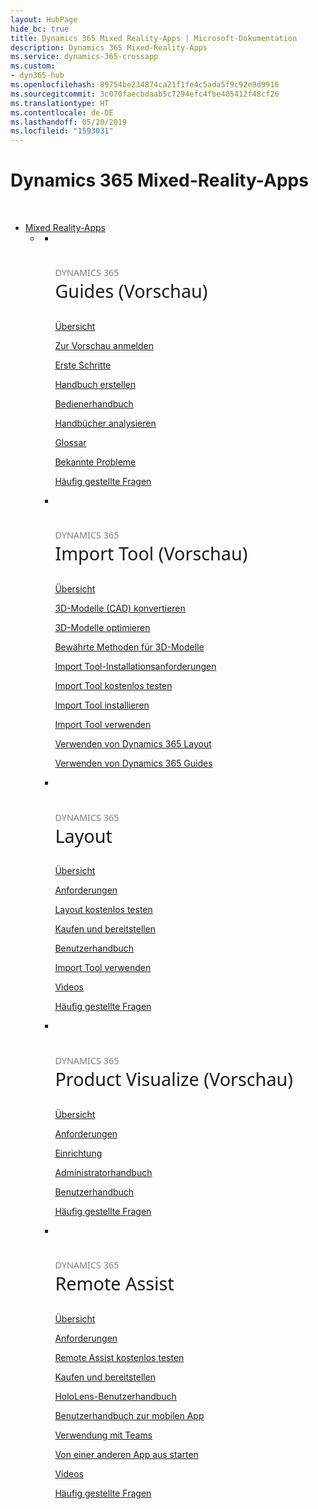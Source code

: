 ```yaml
---
layout: HubPage
hide_bc: true
title: Dynamics 365 Mixed Reality-Apps | Microsoft-Dokumentation
description: Dynamics 365 Mixed-Reality-Apps
ms.service: dynamics-365-crossapp
ms.custom:
- dyn365-hub
ms.openlocfilehash: 89754be234874ca21f1fe4c5ada5f9c92e9d9916
ms.sourcegitcommit: 3c070faecbdaab5c7294efc4fbe405412f48cf26
ms.translationtype: HT
ms.contentlocale: de-DE
ms.lasthandoff: 05/20/2019
ms.locfileid: "1593031"
---
```

<div id="main" class="v2">
    <div class="container">
        <h1 class="">Dynamics 365 Mixed-Reality-Apps</h1>
        <p>&#160;</p>
        <ul class="pivots">
            <li>
                <a href="#mixed-reality-apps">Mixed Reality-Apps</a>
                <ul id="mixed-reality-apps" class="cardsF">
                    <li>
                        <a data-default="true" href="#mr-sub"></a>
                        <ul id="mr-sub" class="cardsF">
                            <li>
                                <div class="cardSize">
                                    <div class="cardPadding">
                                        <div class="card">
                                            <div class="cardImageOuter">
                                                <div class="cardImage">
                                                    <img alt="" src="/dynamics365/images/Guides_outline_36px_blue.svg">
                                                </div>
                                            </div>
                                            <div class="cardText">
                                                <h3 style="font-size: 1.8rem; font-weight: 500; font-family: segoe-ui, Segoe UI, Segoe WP, Frutiger, Helvetica Neue, Helvetica, sans-serif"><span style="font-size: 50%; color: #7f7f7f">DYNAMICS 365</span><br />Guides (Vorschau)</h3>
                                                <p><a href="/dynamics365/mixed-reality/guides/index">Übersicht</a></p>
                                                <p><a href="/dynamics365/mixed-reality/guides/setup">Zur Vorschau anmelden</a></p>
                                                <p><a href="/dynamics365/mixed-reality/guides/get-started">Erste Schritte</a></p>
                                                <p><a href="/dynamics365/mixed-reality/guides/authoring-overview">Handbuch erstellen</a></p>
                                                <p><a href="/dynamics365/mixed-reality/guides/operator-guide">Bedienerhandbuch</a></p>
                                                <p><a href="/dynamics365/mixed-reality/guides/analytics-guide">Handbücher analysieren</a></p>
                                                <p><a href="/dynamics365/mixed-reality/guides/glossary">Glossar</a></p>
                                                <p><a href="/dynamics365/mixed-reality/guides/known-issues">Bekannte Probleme</a></p>
                                                <p><a href="/dynamics365/mixed-reality/guides/faq">Häufig gestellte Fragen</a></p>
                                            </div>
                                        </div>
                                    </div>
                                </div>
                            </li>
                            <li>
                                <div class="cardSize">
                                    <div class="cardPadding">
                                        <div class="card">
                                            <div class="cardImageOuter">
                                                <div class="cardImage">
                                                    <img alt="" src="/dynamics365/images/ImportMixedRealityLayoutLogoExtensions-03.svg">
                                                </div>
                                            </div>
                                            <div class="cardText">
                                                <h3 style="font-size: 1.8rem; font-weight: 500; font-family: segoe-ui, Segoe UI, Segoe WP, Frutiger, Helvetica Neue, Helvetica, sans-serif"><span style="font-size: 50%; color: #7f7f7f">DYNAMICS 365</span><br />Import Tool (Vorschau)</h3>
                                                <p><a href="/dynamics365/mixed-reality/import-tool/index">Übersicht</a></p>
                                                <p><a href="/dynamics365/mixed-reality/import-tool/convert-models">3D-Modelle (CAD) konvertieren</a></p>
                                                <p><a href="/dynamics365/mixed-reality/import-tool/optimize-models">3D-Modelle optimieren</a></p>
                                                <p><a href="/dynamics365/mixed-reality/import-tool/best-practices">Bewährte Methoden für 3D-Modelle</a></p>
                                                <p><a href="/dynamics365/mixed-reality/import-tool/requirements">Import Tool-Installationsanforderungen</a></p>
                                                <p><a href="/dynamics365/mixed-reality/import-tool/try-import-tool-free">Import Tool kostenlos testen</a></p>
                                                <p><a href="/dynamics365/mixed-reality/import-tool/install">Import Tool installieren</a></p>
                                                <p><a href="/dynamics365/mixed-reality/import-tool/import-tool">Import Tool verwenden</a></p>
                                                <p><a href="/dynamics365/mixed-reality/import-tool/layout">Verwenden von Dynamics 365 Layout</a></p>
                                                <p><a href="/dynamics365/mixed-reality/import-tool/guides">Verwenden von Dynamics 365 Guides</a></p>
                                            </div>
                                        </div>
                                    </div>
                                </div>
                            </li>
                            <li>
                                <div class="cardSize">
                                    <div class="cardPadding">
                                        <div class="card">
                                            <div class="cardImageOuter">
                                                <div class="cardImage">
                                                    <img alt="" src="/dynamics365/images/Layout_outline_36px_blue.svg">
                                                </div>
                                            </div>
                                            <div class="cardText">
                                                <h3 style="font-size: 1.8rem; font-weight: 500; font-family: segoe-ui, Segoe UI, Segoe WP, Frutiger, Helvetica Neue, Helvetica, sans-serif"><span style="font-size: 50%; color: #7f7f7f">DYNAMICS 365</span><br />Layout</h3>
                                                <p><a href="/dynamics365/mixed-reality/layout/index">Übersicht</a></p>
                                                <p><a href="/dynamics365/mixed-reality/layout/requirements">Anforderungen</a></p>
                                                <p><a href="/dynamics365/mixed-reality/layout/try-layout-free">Layout kostenlos testen</a></p>
                                                <p><a href="/dynamics365/mixed-reality/layout/buy-and-deploy">Kaufen und bereitstellen</a></p>
                                                <p><a href="/dynamics365/mixed-reality/layout/user-guide">Benutzerhandbuch</a></p>
                                                <p><a href="/dynamics365/mixed-reality/layout/import-tool">Import Tool verwenden</a></p>
                                                <p><a href="/dynamics365/mixed-reality/layout/videos">Videos</a></p>
                                                <p><a href="/dynamics365/mixed-reality/layout/faq">Häufig gestellte Fragen</a></p>
                                            </div>
                                        </div>
                                    </div>
                                </div>
                            </li>
                            <li>
                                <div class="cardSize">
                                    <div class="cardPadding">
                                        <div class="card">
                                            <div class="cardImageOuter">
                                                <div class="cardImage">
                                                    <img alt="" src="/dynamics365/images/ProductVisualize_outline_36px_blue.svg">
                                                </div>
                                            </div>
                                            <div class="cardText">
                                                <h3 style="font-size: 1.8rem; font-weight: 500; font-family: segoe-ui, Segoe UI, Segoe WP, Frutiger, Helvetica Neue, Helvetica, sans-serif"><span style="font-size: 50%; color: #7f7f7f">DYNAMICS 365</span><br />Product Visualize (Vorschau)</h3>
                                                <p><a href="/dynamics365/mixed-reality/product-visualize/index">Übersicht</a></p>
                                                <p><a href="/dynamics365/mixed-reality/product-visualize/requirements">Anforderungen</a></p>
                                                <p><a href="/dynamics365/mixed-reality/product-visualize/setup">Einrichtung</a></p>
                                                <p><a href="/dynamics365/mixed-reality/product-visualize/admin-guide">Administratorhandbuch</a></p>
                                                <p><a href="/dynamics365/mixed-reality/product-visualize/user-guide">Benutzerhandbuch</a></p>
                                                <p><a href="/dynamics365/mixed-reality/product-visualize/faq">Häufig gestellte Fragen</a></p>
                                            </div>
                                        </div>
                                    </div>
                                </div>
                            </li>
                            <li>
                                <div class="cardSize">
                                    <div class="cardPadding">
                                        <div class="card">
                                            <div class="cardImageOuter">
                                                <div class="cardImage">
                                                    <img alt="" src="/dynamics365/images/RemoteAssist_outline_36px_blue.svg">
                                                </div>
                                            </div>
                                            <div class="cardText">
                                                <h3 style="font-size: 1.8rem; font-weight: 500; font-family: segoe-ui, Segoe UI, Segoe WP, Frutiger, Helvetica Neue, Helvetica, sans-serif"><span style="font-size: 50%; color: #7f7f7f">DYNAMICS 365</span><br />Remote Assist</h3>
                                                <p><a href="/dynamics365/mixed-reality/remote-assist/index">Übersicht</a></p>
                                                <p><a href="/dynamics365/mixed-reality/remote-assist/requirements">Anforderungen</a></p>
                                                <p><a href="/dynamics365/mixed-reality/remote-assist/try-remote-assist-free">Remote Assist kostenlos testen</a></p>
                                                <p><a href="/dynamics365/mixed-reality/remote-assist/buy-and-deploy">Kaufen und bereitstellen</a></p>
                                                <p><a href="/dynamics365/mixed-reality/remote-assist/user-guide">HoloLens-Benutzerhandbuch</a></p>
                                                <p><a href="/dynamics365/mixed-reality/remote-assist/mobile-app">Benutzerhandbuch zur mobilen App</a></p>
                                                <p><a href="/dynamics365/mixed-reality/remote-assist/use-microsoft-teams-with-remote-assist">Verwendung mit Teams</a></p>
                                                <p><a href="/dynamics365/mixed-reality/remote-assist/protocol-activation">Von einer anderen App aus starten</a></p>
                                                <p><a href="/dynamics365/mixed-reality/remote-assist/videos">Videos</a></p>
                                                <p><a href="/dynamics365/mixed-reality/remote-assist/faq">Häufig gestellte Fragen</a></p>
                                            </div>
                                        </div>
                                    </div>
                                </div>
                            </li>
                        </ul>
                    </li>
                </ul>
            </li>
        </ul>
    </div>
</div>